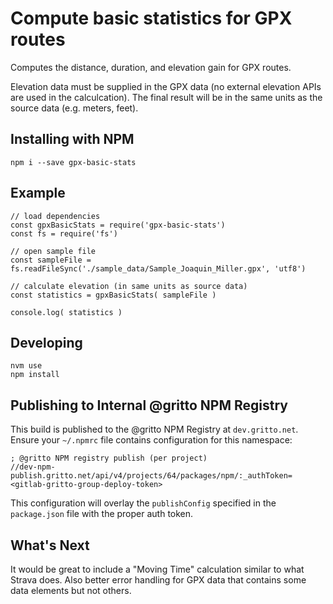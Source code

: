 # Compute basic statistics for GPX routes 
Computes the distance, duration, and elevation gain for GPX routes. 

Elevation data must be supplied in the GPX data (no external elevation APIs are used in the calculcation). The final result will be in the same units as the source data (e.g. meters, feet).

## Installing with NPM

```
npm i --save gpx-basic-stats
```

## Example
```
// load dependencies 
const gpxBasicStats = require('gpx-basic-stats')
const fs = require('fs')

// open sample file
const sampleFile = fs.readFileSync('./sample_data/Sample_Joaquin_Miller.gpx', 'utf8')

// calculate elevation (in same units as source data)
const statistics = gpxBasicStats( sampleFile )

console.log( statistics )
```

## Developing

```
nvm use
npm install
```

## Publishing to Internal @gritto NPM Registry

This build is published to the @gritto NPM Registry at `dev.gritto.net`. Ensure your `~/.npmrc` file contains configuration for this namespace:

```
; @gritto NPM registry publish (per project)
//dev-npm-publish.gritto.net/api/v4/projects/64/packages/npm/:_authToken=<gitlab-gritto-group-deploy-token>
```

This configuration will overlay the `publishConfig` specified in the `package.json` file with the proper auth token.

## What's Next

It would be great to include a "Moving Time" calculation similar to what Strava does. Also better error handling for GPX data that contains some data elements but not others.